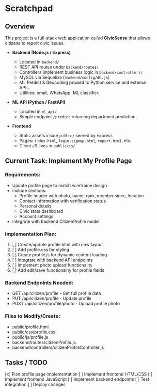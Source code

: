 # Scratchpad

## Overview
This project is a full-stack web application called **CivicSense** that allows citizens to report civic issues.

* **Backend (Node.js / Express)**  
  * Located in `backend/`  
  * REST API routes under `backend/routes/`  
  * Controllers implement business logic in `backend/controllers/`  
  * MySQL via Sequelize (`backend/config/db.js`)  
  * ML Predict & Geocoding proxied to Python service and external APIs.  
  * Utilities: email, WhatsApp, ML classifier.

* **ML API (Python / FastAPI)**  
  * Located in `ml_api/`  
  * Simple endpoint `/predict` returning department prediction.

* **Frontend**  
  * Static assets inside `public/` served by Express  
  * Pages: `index.html`, `login-signup.html`, `report.html`, etc.  
  * Client JS lives in `public/js/`.

## Current Task: Implement My Profile Page

### Requirements:
- Update profile page to match wireframe design
- Include sections:
  - Profile header with photo, name, rank, member since, location
  - Contact information with verification status
  - Personal details
  - Civic stats dashboard
  - Account settings
- Integrate with backend CitizenProfile model

### Implementation Plan:
1. [ ] Create/update profile.html with new layout
2. [ ] Add profile.css for styling
3. [ ] Create profile.js for dynamic content loading
4. [ ] Integrate with backend API endpoints
5. [ ] Implement photo upload functionality
6. [ ] Add edit/save functionality for profile fields

### Backend Endpoints Needed:
- GET /api/citizen/profile - Get full profile data
- PUT /api/citizen/profile - Update profile
- POST /api/citizen/profile/photo - Upload profile photo

### Files to Modify/Create:
- public/profile.html
- public/css/profile.css
- public/js/profile.js
- backend/routes/citizenProfile.js
- backend/controllers/citizenProfileController.js

## Tasks / TODO

[x] Plan profile page implementation
[ ] Implement frontend HTML/CSS
[ ] Implement frontend JavaScript
[ ] Implement backend endpoints
[ ] Test integration
[ ] Deploy changes
